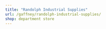 ```yaml
---
title: "Randolph Industrial Supplies"
url: /gaffney/randolph-industrial-supplies/
shop: department store
---
```

